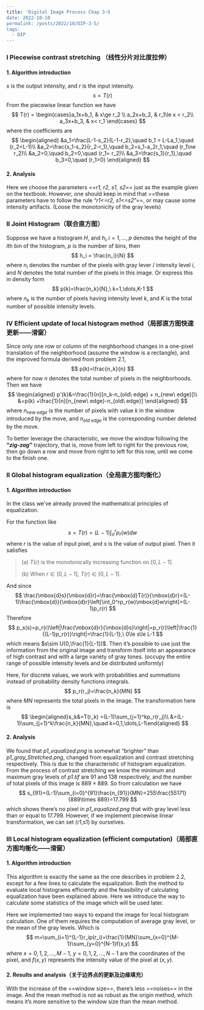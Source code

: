 ```yaml
---
title: 'Digital Image Process Chap 3~5
date: 2022-10-10
permalink: /posts/2022/10/DIP-3-5/
tags:
  - DIP
---
```



### I Piecewise contrast stretching （线性分片对比度拉伸）

#### 1. Algorithm introduction

*s* is the output intensity, and *r* is the input intensity.
$$
s = T(r)
$$
From the piecewise linear function we have
$$
T(r) = \begin{cases}a_1x+b_1, & x\ge r_2 \\
a_2x+b_2, & r_1\le x < r_2\\
a_3x+b_3, & x< r_1
\end{cases}
$$
where the coefficients are
$$
\begin{aligned}
&a_1=\frac{L-1-s_2}{L-1-r_2},\quad b_1 = L-La_1,\quad (r_2<L-1)\\
&a_2=\frac{s_1-s_2}{r_2-r_1},\quad b_2=s_1-a_2r_1,\quad (r_1\ne r_2)\\
&a_2=0,\quad b_2=0,\quad (r_1= r_2)\\
&a_3=\frac{s_1}{r_1},\quad b_3=0,\quad (r_1>0)
\end{aligned}
$$



#### 2. Analysis

Here we choose the parameters ==*r1, r2, s1, s2*== just as the example given on the textbook. However, one should keep in mind that ==these parameters have to follow the rule “*r1<=r2, s1<=s2*”==, or may cause some intensity artifacts. (Loose the monotonicity of the gray levels)



### II Joint Histogram（联合直方图）

Suppose we have a histogram *H*, and $h_i,i=1,\dots,p$ denotes the height of the *i*th bin of the histogram, *p* is the number of bins, then
$$
h_i = \frac{n_i}{N}
$$
where $n_i$ denotes the number of the pixels with gray lever / intensity level *i*, and $N$ denotes the total number of the pixels in this image. Or express this in density form
$$
p(k)=\frac{n_k}{N},\ k=1,\dots,K-1
$$
where $n_k$ is the number of pixels having intensity level *k*, and  *K* is the total number of possible intensity levels.



### IV Efficient update of local histogram method（局部直方图快速更新——滑窗）

Since only one row or column of the neighborhood changes in a one-pixel translation of the neighborhood (assume the window is a rectangle), and the improved formula derived from problem 2.1, 
$$
p(k)=\frac{n_k}{n}
$$
where for now $n$ denotes the total number of pixels in the neighborhoods. Then we have
$$
\begin{aligned}
p'(k)&=\frac{1}{n}[n_k-n_{old\ edge} + n_{new\ edge}]\\
&=p(k) +\frac{1}{n}[n_{new\ edge}-n_{old\ edge}]
\end{aligned}
$$
where $n_{new\ edge}$ is the number of pixels with value $k$ in the window introduced by the move, and $n_{old\ edge}$ is the corresponding number deleted by the move.

To better leverage the characteristic, we move the window following the **“*zig-zag*”** trajectory, that is, move from left to right for the previous row, then go down a row and move from right to left for this row, until we come to the finish one.

<div style="page-break-after: always;"></div>

### II Global histogram equalization（全局直方图均衡化）

#### 1. Algorithm introduction

In the class we’ve already proved the mathematical principles of equalization. 

For the function like
$$
s=T(r)=(L-1)\int_o^rp_r(w)dw
$$
where $r$  is the value of input pixel, and $s$ is the value of output pixel. Then it satisfies

> (a) $T(r)$ is the monotonically increasing function on $[0,L-1]$.
>
> (b) When $r\in[0,L-1]$, $T(r)\in [0,L-1]$.

And since 
$$
\frac{\mbox{d}s}{\mbox{d}r}=\frac{\mbox{d}T(r)}{\mbox{d}r}=(L-1)\frac{\mbox{d}}{\mbox{d}r}\left[\int_0^rp_r(w)\mbox{d}w\right]=(L-1)p_r(r)
$$
Therefore
$$
p_s(s)=p_r(r)\left|\frac{\mbox{d}r}{\mbox{d}s}\right|=p_r(r)\left|\frac{1}{(L-1)p_r(r)}\right|=\frac{1}{L-1},\ 0\le s\le L-1
$$
which means $s\sim U(0,\frac{1}{L-1})$. Then it’s possible to use just the information from the original image and transform itself into an appearance of high contrast and with a large variety of gray tones. (occupy the entire range of possible intensity levels and be distributed uniformly)

Here, for discrete values, we work with probabilities and summations instead of probability density functions integrals. 
$$
p_r(r_j)=\frac{n_k}{MN}
$$
where $MN$ represents the total pixels in the image. The transformation here is 
$$
\begin{aligned}s_k&=T(r_k)
=(L-1)\sum_{j=1}^kp_r(r_j)\\
&=(L-1)\sum_{j=1}^k\frac{n_k}{MN},\quad k=0,1,\dots,L-1\end{aligned}
$$



#### 2. Analysis


We found that *p1_equalized.png* is somewhat “brighter” than *p1_gray_Stretched.png*, changed from equalization and contrast stretching respectively. This is due to the characteristic of histogram equalization. From the process of contrast stretching we know the minimum and maximum gray levels of *p1.tif* are 91 and 138 respectively, and the number of total pixels of this image is $889\times 889$. So from calculation we have
$$
s_{91}=(L-1)\sum_{i=0}^{91}\frac{n_{91}}{MN}=255\frac{55171}{889\times 889}=17.799
$$
which shows there’s no pixel in *p1_equalized.png* that with gray level less than or equal to $17.799$. However, if we implement piecewise linear transformation, we can set (r1,s1) by ourselves.




### III Local histogram equalization (efficient computation)（局部直方图均衡化——滑窗）

#### 1. Algorithm introduction

This algorithm is exactly the same as the one describes in problem 2.2, except for a few lines to calculate the equalization. Both the method to evaluate local histograms efficiently and the feasibility of calculating equalization have been explained above. Here we introduce the way to calculate some statistics of the image which will be used later.

Here we implemented two ways to expand the image for local histogram calculation. One of them requires the computation of average gray level, or the mean of the gray levels. Which is
$$
m=\sum_{i=1}^{L-1}r_ip(r_i)=\frac{1}{MN}\sum_{x=0}^{M-1}\sum_{y=0}^{N-1}f(x,y)
$$
where $x=0,1,2,\dots,M-1,\ y=0,1,2,\dots,N-1$ are the coordinates of the pixel, and $f(x,y)$ represents the intensity value of the pixel at $(x,y)$.



#### 2. Results and analysis（关于边界点的更新及边缘填充）

With the increase of the ==window size==, there’s less ==noises== in the image. And the mean method is not as robust as the origin method, which means it’s more sensitive to the window size than the mean method. 
